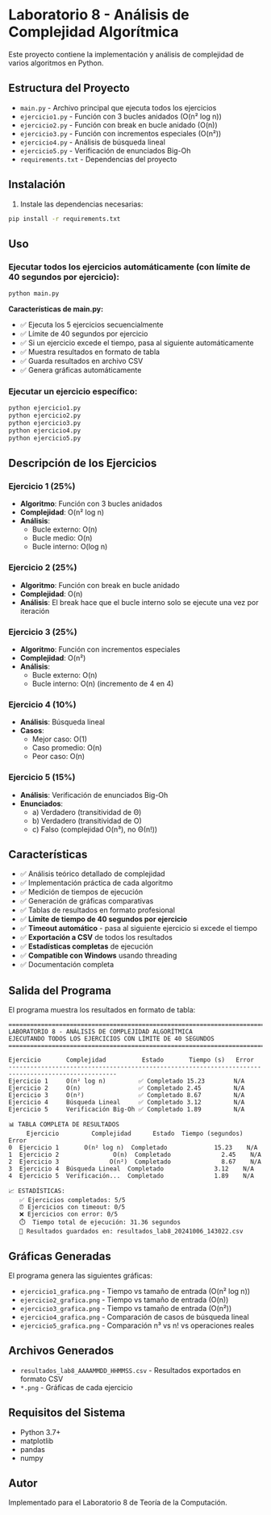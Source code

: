 # Laboratorio 8 - Análisis de Complejidad Algorítmica

Este proyecto contiene la implementación y análisis de complejidad de varios algoritmos en Python.

## Estructura del Proyecto

- `main.py` - Archivo principal que ejecuta todos los ejercicios
- `ejercicio1.py` - Función con 3 bucles anidados (O(n² log n))
- `ejercicio2.py` - Función con break en bucle anidado (O(n))
- `ejercicio3.py` - Función con incrementos especiales (O(n²))
- `ejercicio4.py` - Análisis de búsqueda lineal
- `ejercicio5.py` - Verificación de enunciados Big-Oh
- `requirements.txt` - Dependencias del proyecto

## Instalación

1. Instale las dependencias necesarias:
```bash
pip install -r requirements.txt
```

## Uso

### Ejecutar todos los ejercicios automáticamente (con límite de 40 segundos por ejercicio):
```bash
python main.py
```

**Características de main.py:**
- ✅ Ejecuta los 5 ejercicios secuencialmente
- ✅ Límite de 40 segundos por ejercicio
- ✅ Si un ejercicio excede el tiempo, pasa al siguiente automáticamente
- ✅ Muestra resultados en formato de tabla
- ✅ Guarda resultados en archivo CSV
- ✅ Genera gráficas automáticamente

### Ejecutar un ejercicio específico:
```bash
python ejercicio1.py
python ejercicio2.py
python ejercicio3.py
python ejercicio4.py
python ejercicio5.py
```

## Descripción de los Ejercicios

### Ejercicio 1 (25%)
- **Algoritmo**: Función con 3 bucles anidados
- **Complejidad**: O(n² log n)
- **Análisis**: 
  - Bucle externo: O(n)
  - Bucle medio: O(n)
  - Bucle interno: O(log n)

### Ejercicio 2 (25%)
- **Algoritmo**: Función con break en bucle anidado
- **Complejidad**: O(n)
- **Análisis**: El break hace que el bucle interno solo se ejecute una vez por iteración

### Ejercicio 3 (25%)
- **Algoritmo**: Función con incrementos especiales
- **Complejidad**: O(n²)
- **Análisis**: 
  - Bucle externo: O(n)
  - Bucle interno: O(n) (incremento de 4 en 4)

### Ejercicio 4 (10%)
- **Análisis**: Búsqueda lineal
- **Casos**:
  - Mejor caso: O(1)
  - Caso promedio: O(n)
  - Peor caso: O(n)

### Ejercicio 5 (15%)
- **Análisis**: Verificación de enunciados Big-Oh
- **Enunciados**:
  - a) Verdadero (transitividad de Θ)
  - b) Verdadero (transitividad de O)
  - c) Falso (complejidad O(n³), no Θ(n!))

## Características

- ✅ Análisis teórico detallado de complejidad
- ✅ Implementación práctica de cada algoritmo
- ✅ Medición de tiempos de ejecución
- ✅ Generación de gráficas comparativas
- ✅ Tablas de resultados en formato profesional
- ✅ **Límite de tiempo de 40 segundos por ejercicio**
- ✅ **Timeout automático** - pasa al siguiente ejercicio si excede el tiempo
- ✅ **Exportación a CSV** de todos los resultados
- ✅ **Estadísticas completas** de ejecución
- ✅ **Compatible con Windows** usando threading
- ✅ Documentación completa

## Salida del Programa

El programa muestra los resultados en formato de tabla:

```
====================================================================================================
LABORATORIO 8 - ANÁLISIS DE COMPLEJIDAD ALGORÍTMICA
EJECUTANDO TODOS LOS EJERCICIOS CON LÍMITE DE 40 SEGUNDOS
====================================================================================================

Ejercicio       Complejidad          Estado       Tiempo (s)   Error                         
----------------------------------------------------------------------------------------------------
Ejercicio 1     O(n² log n)         ✅ Completado 15.23        N/A                           
Ejercicio 2     O(n)                ✅ Completado 2.45         N/A                           
Ejercicio 3     O(n²)               ✅ Completado 8.67         N/A                           
Ejercicio 4     Búsqueda Lineal     ✅ Completado 3.12         N/A                           
Ejercicio 5     Verificación Big-Oh ✅ Completado 1.89         N/A                           

📊 TABLA COMPLETA DE RESULTADOS
     Ejercicio         Complejidad      Estado  Tiempo (segundos)  Error
0  Ejercicio 1       O(n² log n)  Completado             15.23    N/A
1  Ejercicio 2               O(n)  Completado              2.45    N/A
2  Ejercicio 3              O(n²)  Completado              8.67    N/A
3  Ejercicio 4  Búsqueda Lineal  Completado              3.12    N/A
4  Ejercicio 5  Verificación...  Completado              1.89    N/A

📈 ESTADÍSTICAS:
   ✅ Ejercicios completados: 5/5
   ⏰ Ejercicios con timeout: 0/5
   ❌ Ejercicios con error: 0/5
   ⏱️  Tiempo total de ejecución: 31.36 segundos
   💾 Resultados guardados en: resultados_lab8_20241006_143022.csv
```

## Gráficas Generadas

El programa genera las siguientes gráficas:
- `ejercicio1_grafica.png` - Tiempo vs tamaño de entrada (O(n² log n))
- `ejercicio2_grafica.png` - Tiempo vs tamaño de entrada (O(n))
- `ejercicio3_grafica.png` - Tiempo vs tamaño de entrada (O(n²))
- `ejercicio4_grafica.png` - Comparación de casos de búsqueda lineal
- `ejercicio5_grafica.png` - Comparación n³ vs n! vs operaciones reales

## Archivos Generados

- `resultados_lab8_AAAAMMDD_HHMMSS.csv` - Resultados exportados en formato CSV
- `*.png` - Gráficas de cada ejercicio

## Requisitos del Sistema

- Python 3.7+
- matplotlib
- pandas
- numpy

## Autor

Implementado para el Laboratorio 8 de Teoría de la Computación.
